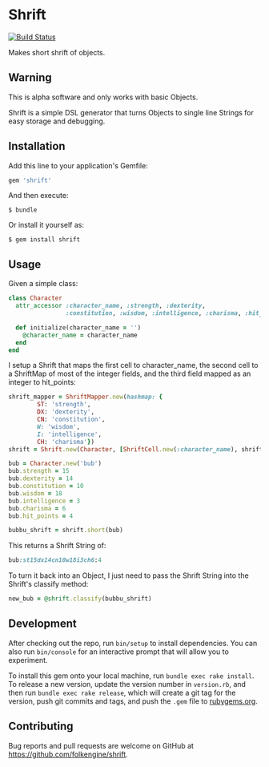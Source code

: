 # Shrift

[![Build Status](https://travis-ci.org/folkengine/shrift.svg?branch=master)](https://travis-ci.org/folkengine/shrift)

Makes short shrift of objects. 

## Warning

This is alpha software and only works with basic Objects. 

Shrift is a simple DSL generator that turns Objects to single line Strings for easy storage and debugging. 

## Installation

Add this line to your application's Gemfile:

```ruby
gem 'shrift'
```

And then execute:

    $ bundle

Or install it yourself as:

    $ gem install shrift

## Usage

Given a simple class: 

```ruby
class Character
  attr_accessor :character_name, :strength, :dexterity,
                :constitution, :wisdom, :intelligence, :charisma, :hit_points

  def initialize(character_name = '')
    @character_name = character_name
  end
end
```

I setup a Shrift that maps the first cell  to character_name, the second cell to a ShriftMap of most of the integer 
fields, and the third field mapped as an integer to hit_points:

```ruby
shrift_mapper = ShriftMapper.new(hashmap: {
        ST: 'strength',
        DX: 'dexterity',
        CN: 'constitution',
        W: 'wisdom',
        I: 'intelligence',
        CH: 'charisma'})
shrift = Shrift.new(Character, [ShriftCell.new(:character_name), shrift_mapper, ShriftInt.new(:hit_points)])

bub = Character.new('bub')
bub.strength = 15
bub.dexterity = 14
bub.constitution = 10
bub.wisdom = 18
bub.intelligence = 3
bub.charisma = 6
bub.hit_points = 4

bubbu_shrift = shrift.short(bub)
```

This returns a Shrift String of:
 
```ruby
bub:st15dx14cn10w18i3ch6:4
```

To turn it back into an Object, I just need to pass the Shrift String into the Shrift's classify method:

```ruby
new_bub = @shrift.classify(bubbu_shrift)
```

## Development

After checking out the repo, run `bin/setup` to install dependencies. You can also run `bin/console` for an interactive prompt that will allow you to experiment.

To install this gem onto your local machine, run `bundle exec rake install`. To release a new version, update the version number in `version.rb`, and then run `bundle exec rake release`, which will create a git tag for the version, push git commits and tags, and push the `.gem` file to [rubygems.org](https://rubygems.org).

## Contributing

Bug reports and pull requests are welcome on GitHub at https://github.com/folkengine/shrift.

